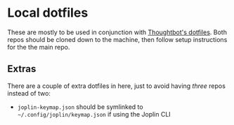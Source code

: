 # Local dotfiles

These are mostly to be used in conjunction with [Thoughtbot's
dotfiles](https://github.com/thoughtbot/dotfiles). Both repos should be cloned down to the machine, then follow setup
instructions for the the main repo.

## Extras

There are a couple of extra dotfiles in here, just to avoid having *three* repos
instead of two:

- `joplin-keymap.json` should be symlinked to `~/.config/joplin/keymap.json` if
  using the Joplin CLI
